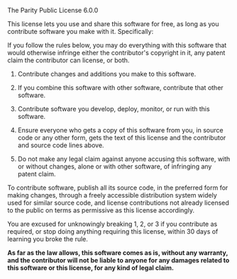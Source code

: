 The Parity Public License 6.0.0

This license lets you use and share this software for free, as
long as you contribute software you make with it. Specifically:

If you follow the rules below, you may do everything with this
software that would otherwise infringe either the contributor's
copyright in it, any patent claim the contributor can license,
or both.

1. Contribute changes and additions you make to this software.

2. If you combine this software with other software, contribute
   that other software.

3. Contribute software you develop, deploy, monitor, or run with
   this software.

4. Ensure everyone who gets a copy of this software from you, in
   source code or any other form, gets the text of this license
   and the contributor and source code lines above.

5. Do not make any legal claim against anyone accusing this
   software, with or without changes, alone or with other
   software, of infringing any patent claim.

To contribute software, publish all its source code, in the
preferred form for making changes, through a freely accessible
distribution system widely used for similar source code, and
license contributions not already licensed to the public on terms
as permissive as this license accordingly.

You are excused for unknowingly breaking 1, 2, or 3 if you
contribute as required, or stop doing anything requiring this
license, within 30 days of learning you broke the rule.

**As far as the law allows, this software comes as is, without
any warranty, and the contributor will not be liable to anyone
for any damages related to this software or this license, for any
kind of legal claim.**